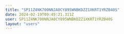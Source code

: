 ```yaml
---
title: "SP11Z4NK700NNJA0CY895WNBKDZZ1XKRT1YRZB40S"
date: 2024-02-19T09:45:21.311Z
user: SP11Z4NK700NNJA0CY895WNBKDZZ1XKRT1YRZB40S
layout: "users"
---
```

    